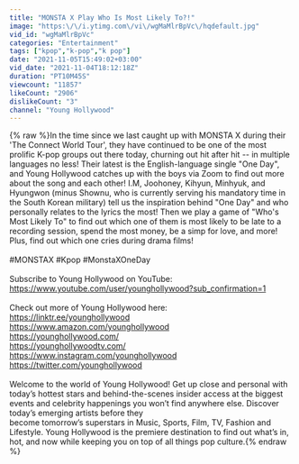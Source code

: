 ```yaml
---
title: "MONSTA X Play Who Is Most Likely To?!"
image: "https:\/\/i.ytimg.com\/vi\/wgMaMlrBpVc\/hqdefault.jpg"
vid_id: "wgMaMlrBpVc"
categories: "Entertainment"
tags: ["kpop","k-pop","k pop"]
date: "2021-11-05T15:49:02+03:00"
vid_date: "2021-11-04T18:12:18Z"
duration: "PT10M45S"
viewcount: "11857"
likeCount: "2906"
dislikeCount: "3"
channel: "Young Hollywood"
---
```

{% raw %}In the time since we last caught up with MONSTA X during their 'The Connect World Tour', they have continued to be one of the most prolific K-pop groups out there today, churning out hit after hit -- in multiple languages no less! Their latest is the English-language single &quot;One Day&quot;, and Young Hollywood catches up with the boys via Zoom to find out more about the song and each other! I.M, Joohoney, Kihyun, Minhyuk, and Hyungwon (minus Shownu, who is currently serving his mandatory time in the South Korean military) tell us the inspiration behind &quot;One Day&quot; and who personally relates to the lyrics the most! Then we play a game of &quot;Who's Most Likely To&quot; to find out which one of them is most likely to be late to a recording session, spend the most money, be a simp for love, and more! Plus, find out which one cries during drama films!<br /><br />#MONSTAX #Kpop #MonstaXOneDay<br /><br />Subscribe to Young Hollywood on YouTube: <a rel="nofollow" target="blank" href="https://www.youtube.com/user/younghollywood?sub_confirmation=1">https://www.youtube.com/user/younghollywood?sub_confirmation=1</a><br /><br />Check out more of Young Hollywood here:<br /><a rel="nofollow" target="blank" href="https://linktr.ee/younghollywood">https://linktr.ee/younghollywood</a><br /><a rel="nofollow" target="blank" href="https://www.amazon.com/younghollywood">https://www.amazon.com/younghollywood</a><br /><a rel="nofollow" target="blank" href="https://younghollywood.com/">https://younghollywood.com/</a><br /><a rel="nofollow" target="blank" href="https://younghollywoodtv.com/">https://younghollywoodtv.com/</a><br /><a rel="nofollow" target="blank" href="https://www.instagram.com/younghollywood">https://www.instagram.com/younghollywood</a><br /><a rel="nofollow" target="blank" href="https://twitter.com/younghollywood">https://twitter.com/younghollywood</a><br /><br />Welcome to the world of Young Hollywood! Get up close and personal with today’s hottest stars and behind-the-scenes insider access at the biggest events and celebrity happenings you won’t find anywhere else. Discover today’s emerging artists before they <br />become tomorrow’s superstars in Music, Sports, Film, TV, Fashion and Lifestyle. Young Hollywood is the premiere destination to find out what’s in, hot, and now while keeping you on top of all things pop culture.{% endraw %}
